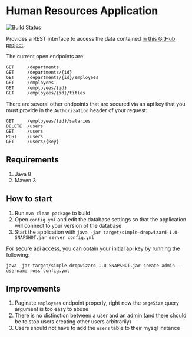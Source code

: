 # Human Resources Application

[![Build Status](https://travis-ci.org/Rossiar/dropwizard-hr-rest.svg?branch=master)](https://travis-ci.org/Rossiar/dropwizard-hr-rest)

Provides a REST interface to access the data contained [in this GitHub project](https://github.com/datacharmer/test_db).

The current open endpoints are:

    GET     /departments
    GET     /departments/{id}
    GET     /departments/{id}/employees
    GET     /employees
    GET     /employees/{id}
    GET     /employees/{id}/titles

There are several other endpoints that are secured via an api key that you must provide in the `Authorization` header
of your request:

    GET     /employees/{id}/salaries
    DELETE  /users
    GET     /users
    POST    /users
    GET     /users/{key}


Requirements
---

1. Java 8
1. Maven 3


How to start
---

1. Run `mvn clean package` to build
1. Open `config.yml` and edit the database settings so that the application will connect to your version of the database
1. Start the application with `java -jar target/simple-dropwizard-1.0-SNAPSHOT.jar server config.yml`

For secure api access, you can obtain your initial api key by running the following:

    java -jar target/simple-dropwizard-1.0-SNAPSHOT.jar create-admin --username ross config.yml


Improvements
---

1. Paginate `employees` endpoint properly, right now the `pageSize` query argument is too easy to abuse
1. There is no distinction between a user and an admin (and there should be to stop users creating other users 
arbitrarily)
1. Users should not have to add the `users` table to their mysql instance